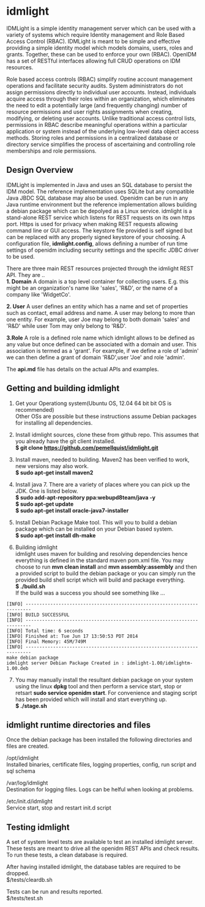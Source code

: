 idmlight 
===============
IDMLight is a simple identity management server which can be used with a variety of systems which require Identity management and Role Based Access Control (RBAC). IDMLight is meant to be simple and effective providing a simple identity model which models domains, users, roles and grants. Together, these can be used to enforce your own (RBAC). OpenIDM has a set of RESTful interfaces allowing full CRUD operations on IDM resources.  

Role based access controls (RBAC) simplify routine account management operations and facilitate security audits. System administrators do not assign permissions directly to individual user accounts. Instead, individuals acquire access through their roles within an organization, which eliminates the need to edit a potentially large (and frequently changing) number of resource permissions and user rights assignments when creating, modifying, or deleting user accounts. Unlike traditional access control lists, permissions in RBAC describe meaningful operations within a particular application or system instead of the underlying low-level data object access methods. Storing roles and permissions in a centralized database or directory service simplifies the process of ascertaining and controlling role memberships and role permissions.


Design Overview
-----------------
IDMLight is implemented in Java and uses an SQL database to persist the IDM model. The reference implementation uses SQLite but any compatible Java JBDC SQL database may also be used. Openidm can be run in any Java runtime environment but the reference implementation allows building a debian package which can be depolyed as a Linux service.
idmlight is a stand-alone REST service which listens for REST requests on its own https port. Https is used for privacy when making REST requests allowing command line or GUI access. The keystore file provided is self signed but can be replaced with any properly signed keystore of your choosing. A configuration file, **idmlight.config**, allows defining a number of run time settings of openidm including security settings and the specific JDBC driver to be used.<br>

There are three main REST resources projected through the idmlight REST API. They are ..<br>
**1. Domain** A domain is a top level container for collecting users. E.g. this might be an organization's name like 'sales', 'R&D', or the name of a company like 'WidgetCo'.<br>
  
**2. User** A user defines an entity which has a name and set of properties such as contact, email address and name. A user may belong to more than one entity. For example, user Joe may belong to both domain 'sales' and 'R&D' while user Tom may only belong to 'R&D'. 

**3.Role** A role is a defined role name which idmlight allows to be defined as any value but once defined can be associated with a domain and user. This association is termed as a 'grant'. For example, if we define a role of 'admin' we can then define a grant of domain 'R&D',user 'Joe' and role 'admin'.<br>   

The **api.md** file has details on the actual APIs and examples.<br>


Getting and building idmlight
------------------
1) Get your Operationg system(Ubuntu OS, 12.04 64 bit bit OS is recommended)<br/>
Other OSs are possible but these instructions assume Debian packages for installing all dependencies. 

2) Install idmlight sources, clone these from github repo. This assumes that you already have the git client installed.<br/>
**$ git clone https://github.com/pemellquist/idmlight.git <your local dorectory>** 

3) Install maven, needed to building. Maven2 has been verified to work, new versions may also work.<br/>
**$ sudo apt-get install maven2** 

4) Install java 7. There are a variety of places where you can pick up the JDK. One is listed below.<br/>
**$ sudo add-apt-repository ppa:webupd8team/java -y <br/>**
**$ sudo apt-get update <br/>**
**$ sudo apt-get install oracle-java7-installer </br>**

5) Install Debian Package Make tool. This will you to build a debian package which can be installed on your Debian based system.<br/>
**$ sudo apt-get install dh-make**

6) Building idmlight<br/> 
idmlight uses maven for building and resolving dependencies hence everything is defined in the standard maven pom.xml file. You may choose to run **mvn clean install** and **mvn assembly:assembly** and then a provided script to build the debian package or you can simply run the provided build shell script which will build and package everything.<br>
**$ <your local directory>./build.sh<br/>**
If the build was a success you should see something like ...<br>
```
[INFO] ------------------------------------------------------------------------
[INFO] BUILD SUCCESSFUL
[INFO] ------------------------------------------------------------------------
[INFO] Total time: 6 seconds
[INFO] Finished at: Tue Jun 17 13:50:53 PDT 2014
[INFO] Final Memory: 45M/749M
[INFO] ------------------------------------------------------------------------
make debian package
idmlight server Debian Package Created in : idmlight-1.00/idmlightm-1.00.deb
```

7) You may manually install the resultant debian package on your system using the linux **dpkg** tool and then perform a service start, stop or retsart **sudo service openidm start**. For convenience and staging script has been provided which will install and start everything up.<br/>
**$ ./stage.sh<br/>**


idmlight runtime directories and files
--------------------------------
Once the debian package has been installed the following directories and files are created.<br/>

/opt/idmlight<br/>
Installed binaries, certificate files, logging properties, config, run script and sql schema

/var/log/idmlight<br/>
Destination for logging files. Logs can be helful when looking at problems.

/etc/init.d/idmlight<br/>
Service start, stop and restart init.d script

Testing idmlight
------------------------------
A set of system level tests are available to test an installed idmlight server. These tests are meant to drive all the openidm REST APIs and check results. To run these tests, a clean database is required. <br/>

After having installed idmlight, the database tables are required to be dropped. <br/>
$<installed source dir>/tests/cleardb.sh

Tests can be run and results reported. <br/>
$<installed source dir>/tests/test.sh

